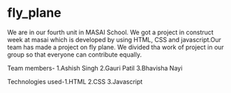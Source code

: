# fly_plane

We are in our fourth unit in MASAI School. We got a project in construct week at masai which is developed by using
HTML, CSS and javascript.Our team has made a project on fly plane.
We divided tha work of project in our group so that everyone can contribute equally.

Team members- 1.Ashish Singh
              2.Gauri Patil
              3.Bhavisha Nayi

Technologies used-1.HTML
                  2.CSS
                  3.Javascript



